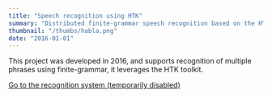 ```yaml
---
title: "Speech recognition using HTK"
summary: "Distributed finite-grammar speech recognition based on the HTK toolkit. Developed as a final project for an university class. Uses JSRecorder and Web Audio API to capture microphone audio from the computer."
thumbnail: "/thumbs/habla.png"
date: "2016-01-01"
---
```


This project was developed in 2016, and supports recognition of multiple phrases using finite-grammar, it leverages the HTK toolkit.

[Go to the recognition system (temporarily disabled)](https://casa.gzalo.com/habla)
